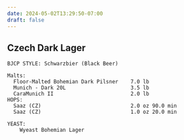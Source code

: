 ```yaml
---
date: 2024-05-02T13:29:50-07:00
draft: false
---
```

## Czech Dark Lager ##
    BJCP STYLE: Schwarzbier (Black Beer)
    
    Malts:
      Floor-Malted Bohemian Dark Pilsner    7.0 lb
      Munich - Dark 20L                     3.5 lb
      CaraMunich II                         2.0 lb
    HOPS:
      Saaz (CZ)                             2.0 oz 90.0 min
      Saaz (CZ)                             1.0 oz 20.0 min
      
    YEAST:
        Wyeast Bohemian Lager

